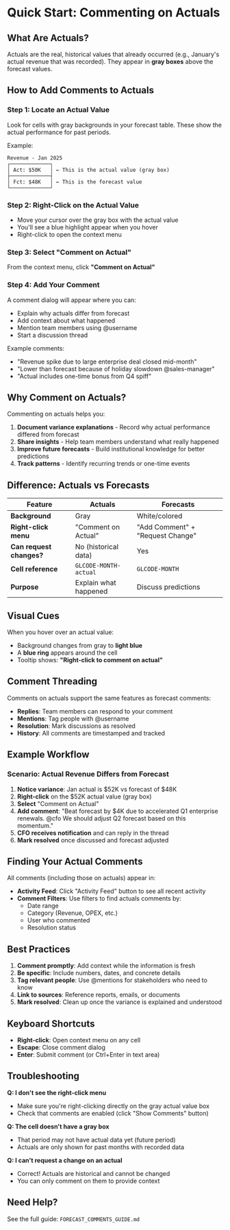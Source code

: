 # Quick Start: Commenting on Actuals

## What Are Actuals?

Actuals are the real, historical values that already occurred (e.g., January's actual revenue that was recorded). They appear in **gray boxes** above the forecast values.

## How to Add Comments to Actuals

### Step 1: Locate an Actual Value
Look for cells with gray backgrounds in your forecast table. These show the actual performance for past periods.

Example:
```
Revenue - Jan 2025
┌─────────────┐
│ Act: $50K   │ ← This is the actual value (gray box)
├─────────────┤
│ Fct: $48K   │ ← This is the forecast value
└─────────────┘
```

### Step 2: Right-Click on the Actual Value
- Move your cursor over the gray box with the actual value
- You'll see a blue highlight appear when you hover
- Right-click to open the context menu

### Step 3: Select "Comment on Actual"
From the context menu, click **"Comment on Actual"**

### Step 4: Add Your Comment
A comment dialog will appear where you can:
- Explain why actuals differ from forecast
- Add context about what happened
- Mention team members using @username
- Start a discussion thread

Example comments:
- "Revenue spike due to large enterprise deal closed mid-month"
- "Lower than forecast because of holiday slowdown @sales-manager"
- "Actual includes one-time bonus from Q4 spiff"

## Why Comment on Actuals?

Commenting on actuals helps you:
1. **Document variance explanations** - Record why actual performance differed from forecast
2. **Share insights** - Help team members understand what really happened
3. **Improve future forecasts** - Build institutional knowledge for better predictions
4. **Track patterns** - Identify recurring trends or one-time events

## Difference: Actuals vs Forecasts

| Feature | Actuals | Forecasts |
|---------|---------|-----------|
| **Background** | Gray | White/colored |
| **Right-click menu** | "Comment on Actual" | "Add Comment" + "Request Change" |
| **Can request changes?** | No (historical data) | Yes |
| **Cell reference** | `GLCODE-MONTH-actual` | `GLCODE-MONTH` |
| **Purpose** | Explain what happened | Discuss predictions |

## Visual Cues

When you hover over an actual value:
- Background changes from gray to **light blue**
- A **blue ring** appears around the cell
- Tooltip shows: **"Right-click to comment on actual"**

## Comment Threading

Comments on actuals support the same features as forecast comments:
- **Replies**: Team members can respond to your comment
- **Mentions**: Tag people with @username
- **Resolution**: Mark discussions as resolved
- **History**: All comments are timestamped and tracked

## Example Workflow

### Scenario: Actual Revenue Differs from Forecast

1. **Notice variance**: Jan actual is $52K vs forecast of $48K
2. **Right-click** on the $52K actual value (gray box)
3. **Select** "Comment on Actual"
4. **Add comment**: "Beat forecast by $4K due to accelerated Q1 enterprise renewals. @cfo We should adjust Q2 forecast based on this momentum."
5. **CFO receives notification** and can reply in the thread
6. **Mark resolved** once discussed and forecast adjusted

## Finding Your Actual Comments

All comments (including those on actuals) appear in:
- **Activity Feed**: Click "Activity Feed" button to see all recent activity
- **Comment Filters**: Use filters to find actuals comments by:
  - Date range
  - Category (Revenue, OPEX, etc.)
  - User who commented
  - Resolution status

## Best Practices

1. **Comment promptly**: Add context while the information is fresh
2. **Be specific**: Include numbers, dates, and concrete details
3. **Tag relevant people**: Use @mentions for stakeholders who need to know
4. **Link to sources**: Reference reports, emails, or documents
5. **Mark resolved**: Clean up once the variance is explained and understood

## Keyboard Shortcuts

- **Right-click**: Open context menu on any cell
- **Escape**: Close comment dialog
- **Enter**: Submit comment (or Ctrl+Enter in text area)

## Troubleshooting

**Q: I don't see the right-click menu**
- Make sure you're right-clicking directly on the gray actual value box
- Check that comments are enabled (click "Show Comments" button)

**Q: The cell doesn't have a gray box**
- That period may not have actual data yet (future period)
- Actuals are only shown for past months with recorded data

**Q: I can't request a change on an actual**
- Correct! Actuals are historical and cannot be changed
- You can only comment on them to provide context

## Need Help?

See the full guide: `FORECAST_COMMENTS_GUIDE.md`
